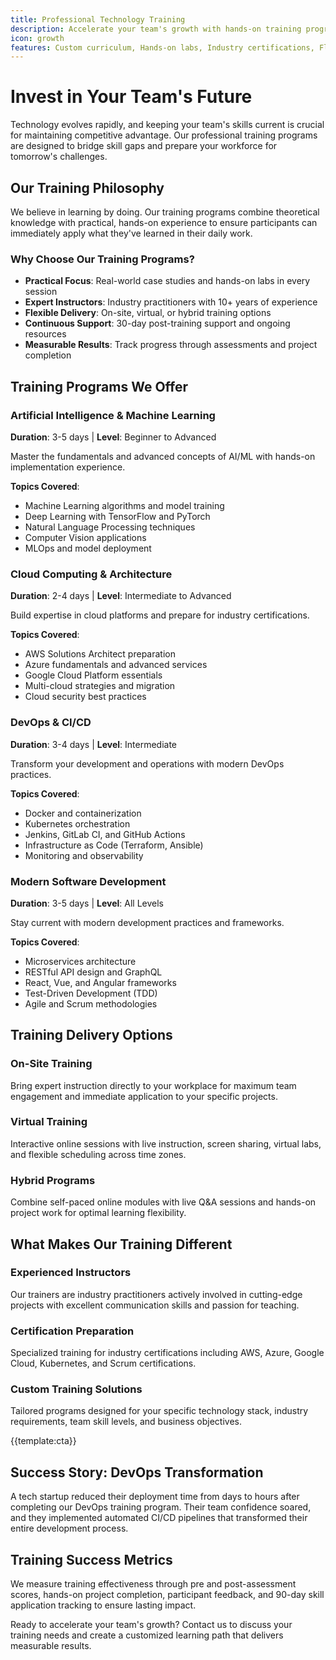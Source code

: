 ```yaml
---
title: Professional Technology Training
description: Accelerate your team's growth with hands-on training programs in AI, cloud computing, DevOps, and modern software development
icon: growth
features: Custom curriculum, Hands-on labs, Industry certifications, Flexible delivery, Expert instructors, Post-training support
---
```


# Invest in Your Team's Future

Technology evolves rapidly, and keeping your team's skills current is crucial for maintaining competitive advantage. Our professional training programs are designed to bridge skill gaps and prepare your workforce for tomorrow's challenges.

## Our Training Philosophy

We believe in learning by doing. Our training programs combine theoretical knowledge with practical, hands-on experience to ensure participants can immediately apply what they've learned in their daily work.

### Why Choose Our Training Programs?

- **Practical Focus**: Real-world case studies and hands-on labs in every session
- **Expert Instructors**: Industry practitioners with 10+ years of experience
- **Flexible Delivery**: On-site, virtual, or hybrid training options
- **Continuous Support**: 30-day post-training support and ongoing resources
- **Measurable Results**: Track progress through assessments and project completion

## Training Programs We Offer

### Artificial Intelligence & Machine Learning

**Duration**: 3-5 days | **Level**: Beginner to Advanced

Master the fundamentals and advanced concepts of AI/ML with hands-on implementation experience.

**Topics Covered**:

- Machine Learning algorithms and model training
- Deep Learning with TensorFlow and PyTorch
- Natural Language Processing techniques
- Computer Vision applications
- MLOps and model deployment

### Cloud Computing & Architecture

**Duration**: 2-4 days | **Level**: Intermediate to Advanced

Build expertise in cloud platforms and prepare for industry certifications.

**Topics Covered**:

- AWS Solutions Architect preparation
- Azure fundamentals and advanced services
- Google Cloud Platform essentials
- Multi-cloud strategies and migration
- Cloud security best practices

### DevOps & CI/CD

**Duration**: 3-4 days | **Level**: Intermediate

Transform your development and operations with modern DevOps practices.

**Topics Covered**:

- Docker and containerization
- Kubernetes orchestration
- Jenkins, GitLab CI, and GitHub Actions
- Infrastructure as Code (Terraform, Ansible)
- Monitoring and observability

### Modern Software Development

**Duration**: 3-5 days | **Level**: All Levels

Stay current with modern development practices and frameworks.

**Topics Covered**:

- Microservices architecture
- RESTful API design and GraphQL
- React, Vue, and Angular frameworks
- Test-Driven Development (TDD)
- Agile and Scrum methodologies

## Training Delivery Options

### On-Site Training

Bring expert instruction directly to your workplace for maximum team engagement and immediate application to your specific projects.

### Virtual Training

Interactive online sessions with live instruction, screen sharing, virtual labs, and flexible scheduling across time zones.

### Hybrid Programs

Combine self-paced online modules with live Q&A sessions and hands-on project work for optimal learning flexibility.

## What Makes Our Training Different

### Experienced Instructors

Our trainers are industry practitioners actively involved in cutting-edge projects with excellent communication skills and passion for teaching.

### Certification Preparation

Specialized training for industry certifications including AWS, Azure, Google Cloud, Kubernetes, and Scrum certifications.

### Custom Training Solutions

Tailored programs designed for your specific technology stack, industry requirements, team skill levels, and business objectives.

{{template:cta}}

## Success Story: DevOps Transformation

A tech startup reduced their deployment time from days to hours after completing our DevOps training program. Their team confidence soared, and they implemented automated CI/CD pipelines that transformed their entire development process.

## Training Success Metrics

We measure training effectiveness through pre and post-assessment scores, hands-on project completion, participant feedback, and 90-day skill application tracking to ensure lasting impact.

Ready to accelerate your team's growth? Contact us to discuss your training needs and create a customized learning path that delivers measurable results.
